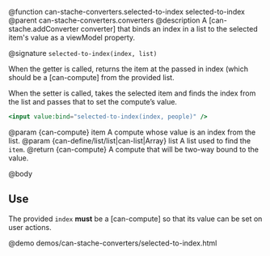 @function can-stache-converters.selected-to-index selected-to-index
@parent can-stache-converters.converters
@description A [can-stache.addConverter converter] that binds an index in a list to the selected item's value as a viewModel property.

@signature `selected-to-index(index, list)`

When the getter is called, returns the item at the passed in index (which should be a [can-compute] from the provided list.

When the setter is called, takes the selected item and finds the index from the list and passes that to set the compute’s value.

```handlebars
<input value:bind="selected-to-index(index, people)" />
```

@param {can-compute} item A compute whose value is an index from the list.
@param {can-define/list/list|can-list|Array} list A list used to find the `item`.
@return {can-compute} A compute that will be two-way bound to the value.

@body

## Use

The provided `index` **must** be a [can-compute] so that its value can be set on user actions.

@demo demos/can-stache-converters/selected-to-index.html
